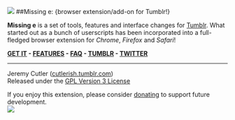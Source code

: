 ![](https://github.com/jcutler/Missing-E/raw/master/resources/logo/missinge48.png)
##Missing e: {browser extension/add-on for Tumblr!}

**Missing e** is a set of tools, features and interface changes for [Tumblr](http://www.tumblr.com). What started out as a bunch of userscripts has been incorporated into a full-fledged browser extension for _Chrome_, _Firefox_ and _Safari_!

**[GET IT](http://missinge.infraware.ca) - [FEATURES](http://missinge.infraware.ca/features) - [FAQ](http://missinge.infraware.ca/faq) - [TUMBLR](http://blog.missinge.infraware.ca) - [TWITTER](http://twitter.com/theMissinge)**

***

Jeremy Cutler ([cutlerish.tumblr.com](cutlerish.tumblr.com))  
Released under the [GPL Version 3 License](http://www.gnu.org/licenses/gpl-3.0.html)

If you enjoy this extension, please consider [donating](http://www.pledgie.com/campaigns/14406) to support future development.  
<a href="http://www.pledgie.com/campaigns/14406">![](http://missinge.infraware.ca/images/pledgie.png)</a>
